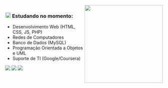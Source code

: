 <img src="https://64.media.tumblr.com/7a85c02e3b3ccfe8ea9464160efa170b/tumblr_ozozdkym6V1qza1qzo1_540.gifv" width="250px" align="right"/>

### <img src="https://64.media.tumblr.com/3b05bb3ce87dfaff27d37406eedac457/dd875028923249a1-b3/s75x75_c1/3c4c15dfd03c25c65798ccedcd67eb969a5310d9.gifv" width="18px" /> Estudando no momento:
 <p align="left">
  <ul>
    <li>Desenvolvimento Web (HTML, CSS, JS, PHP)</li>
    <li>Redes de Computadores</li>
    <li>Banco de Dados (MySQL)</li>
    <li>Programação Orientada a Objetos e UML</li>
    <li>Suporte de TI (Google/Coursera)</li>
  </ul>
</p>

<p align="left">
  <a href="#" alt="stamp">
  <img src="https://cyber.dabamos.de/88x31/emacs2.gif" /></a>
  <a href="#" alt="stamp">
  <img src="https://y2k.neocities.org/buttons/bestview.gif" /></a>
  <a href="#" alt="stamp">
  <img src="https://y2k.neocities.org/buttons/tumblr_inline_p3vf7yxYsF1rv0j40_500.gif" /></a>
</p>
